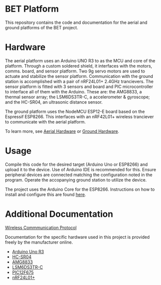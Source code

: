 # BET Platform

This repository contains the code and documentation for the aerial and ground platforms of the BET project.

# Hardware

The aerial platform uses an Arduino UNO R3 to as the MCU and core of the platform. Through a custom soldered shield, it interfaces with the motors, comms. board, and sensor platform. Two 9g servo motors are used to actuate and stabilize the sensor platform. Communication with the ground station is accomplished with a pair of nRF24L01+ 2.4GHz trancievers. The sensor platform is fitted with 3 sensors and board and PIC microcontroller to interface all of them with the Arduino. These are: the AMG8833, a thermal sensor array; the LSM6DS3TR-C, a accelerometer & gyroscope; and the HC-SR04, an ultrasonic distance sensor.

The ground platform uses the NodeMCU ESP12-E board based on the Espressif ESP8266. This interfaces with an nRF42L01+ wireless tranciever to communicate with the aerial platform.

To learn more, see [Aerial Hardware](aerial_hardware.md) or [Ground Hardware](ground_hardware.md).

# Usage

Compile this code for the desired target (Arduino Uno or ESP8266) and upload it to the device. Use of Arduino IDE is recommended for this. Ensure peripheral devices are connected matching the configuration noted in the program. Operate the accopanying ground station to utilize the device.

The project uses the Arduino Core for the ESP8266. Instructions on how to install and configure this are found [here](https://github.com/esp8266/Arduino).

# Additional Documentation

[Wireless Commmunication Protocol](wireless.md)

Documentation for the specific hardware used in this project is provided freely by the manufacturer online.

* [Arduino Uno R3](https://docs.arduino.cc/static/9c741aca36170f5f51ff4753af3821b6/A000066-datasheet.pdf)
* [HC-SR04](https://drive.google.com/file/d/1EVeVC9sq9LfeJpi6mkSZEUftg7otLQPN/view)
* [AMG8833](https://learn.adafruit.com/adafruit-amg8833-8x8-thermal-camera-sensor)
* [LSM6DS3TR-C](https://learn.adafruit.com/adafruit-lsm6ds3tr-c-6-dof-accel-gyro-imu)
* [PIC12F675](https://ww1.microchip.com/downloads/aemDocuments/documents/MCU08/ProductDocuments/DataSheets/41190G.pdf)
* [nRF24L01+](https://nrf24.github.io/RF24/)

